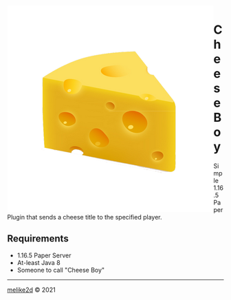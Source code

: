 <img src="/cheese.png" alt="cheese photo" align="left">

# Cheese Boy

Simple 1.16.5 Paper Plugin that sends a cheese title to the specified player.

## Requirements

- 1.16.5 Paper Server
- At-least Java 8
- Someone to call "Cheese Boy"

---

[melike2d](https://dimensional.fun) &copy; 2021
